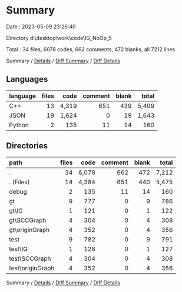 # Summary

Date : 2023-05-09 23:26:40

Directory d:\\desktop\\work\\code\\IG_NoOp_5

Total : 34 files,  6078 codes, 662 comments, 472 blanks, all 7212 lines

Summary / [Details](details.md) / [Diff Summary](diff.md) / [Diff Details](diff-details.md)

## Languages
| language | files | code | comment | blank | total |
| :--- | ---: | ---: | ---: | ---: | ---: |
| C++ | 13 | 4,319 | 651 | 439 | 5,409 |
| JSON | 19 | 1,624 | 0 | 19 | 1,643 |
| Python | 2 | 135 | 11 | 14 | 160 |

## Directories
| path | files | code | comment | blank | total |
| :--- | ---: | ---: | ---: | ---: | ---: |
| . | 34 | 6,078 | 662 | 472 | 7,212 |
| . (Files) | 14 | 4,384 | 651 | 440 | 5,475 |
| debug | 2 | 135 | 11 | 14 | 160 |
| gt | 9 | 777 | 0 | 9 | 786 |
| gt\\IG | 1 | 121 | 0 | 1 | 122 |
| gt\\SCCGraph | 4 | 304 | 0 | 4 | 308 |
| gt\\originGraph | 4 | 352 | 0 | 4 | 356 |
| test | 9 | 782 | 0 | 9 | 791 |
| test\\IG | 1 | 126 | 0 | 1 | 127 |
| test\\SCCGraph | 4 | 304 | 0 | 4 | 308 |
| test\\originGraph | 4 | 352 | 0 | 4 | 356 |

Summary / [Details](details.md) / [Diff Summary](diff.md) / [Diff Details](diff-details.md)